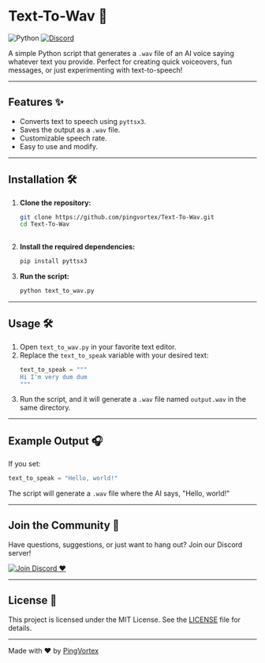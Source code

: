 # Text-To-Wav 🎤

![Python](https://img.shields.io/badge/Python-3776AB?style=for-the-badge&logo=python&logoColor=white)
[![Discord](https://img.shields.io/badge/Discord-5865F2?style=for-the-badge&logo=discord&logoColor=white)](https://discord.gg/Efe5ws6jcP)

A simple Python script that generates a `.wav` file of an AI voice saying whatever text you provide. Perfect for creating quick voiceovers, fun messages, or just experimenting with text-to-speech!

---

## Features ✨
- Converts text to speech using `pyttsx3`.
- Saves the output as a `.wav` file.
- Customizable speech rate.
- Easy to use and modify.

---

## Installation 🛠️

1. **Clone the repository:**
   ```bash
   git clone https://github.com/pingvortex/Text-To-Wav.git
   cd Text-To-Wav
  
2. **Install the required dependencies:**
   ```bash
   pip install pyttsx3
   ```

3. **Run the script:**
   ```bash
   python text_to_wav.py
   ```

---

## Usage 🛠

1. Open `text_to_wav.py` in your favorite text editor.
2. Replace the `text_to_speak` variable with your desired text:
   ```python
   text_to_speak = """
   Hi I'm very dum dum
   """
   ```
3. Run the script, and it will generate a `.wav` file named `output.wav` in the same directory.

---

## Example Output 🎧

If you set:
```python
text_to_speak = "Hello, world!"
```

The script will generate a `.wav` file where the AI says, "Hello, world!"

---

## Join the Community 🎉

Have questions, suggestions, or just want to hang out? Join our Discord server!

[![Join Discord ❤️](https://img.shields.io/badge/Join%20Discord-5865F2?style=for-the-badge&logo=discord&logoColor=white)](https://discord.gg/Efe5ws6jcP)

---

## License 📜

This project is licensed under the MIT License. See the [LICENSE](LICENSE) file for details.

---

Made with ❤️ by [PingVortex](https://github.com/pingvortex)

